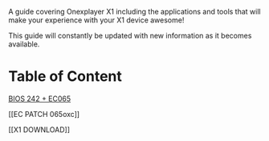 A guide covering Onexplayer X1 including the applications and tools that will make your experience with your X1 device awesome!

This guide will constantly be updated with new information as it becomes available.
# Table of Content

[BIOS 242 + EC065](../main/BIOS.md)

[[EC PATCH 065oxc]]

[[X1 DOWNLOAD]]
